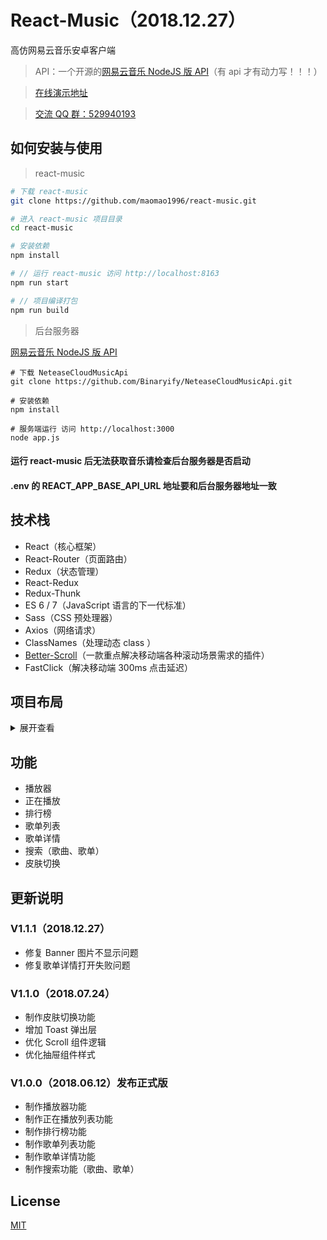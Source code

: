 # React-Music（2018.12.27）

高仿网易云音乐安卓客户端

> API：一个开源的[网易云音乐 NodeJS 版 API](https://binaryify.github.io/NeteaseCloudMusicApi)（有 api 才有动力写！！！）

> [在线演示地址](https://reactmusic.fe-mm.com)

> [交流 QQ 群：529940193](http://shang.qq.com/wpa/qunwpa?idkey=f8be1b627a89108ccfda9308720d2a4d0eb3306f253c5d3e8d58452e20b91129)

## 如何安装与使用

> react-music

```sh
# 下载 react-music
git clone https://github.com/maomao1996/react-music.git

# 进入 react-music 项目目录
cd react-music

# 安装依赖
npm install

# // 运行 react-music 访问 http://localhost:8163
npm run start

# // 项目编译打包
npm run build
```

> 后台服务器

[网易云音乐 NodeJS 版 API](https://binaryify.github.io/NeteaseCloudMusicApi)

```
# 下载 NeteaseCloudMusicApi
git clone https://github.com/Binaryify/NeteaseCloudMusicApi.git

# 安装依赖
npm install

# 服务端运行 访问 http://localhost:3000
node app.js
```

#### 运行 react-music 后无法获取音乐请检查后台服务器是否启动

#### .env 的 REACT_APP_BASE_API_URL 地址要和后台服务器地址一致

## 技术栈

-   React（核心框架）
-   React-Router（页面路由）
-   Redux（状态管理）
-   React-Redux
-   Redux-Thunk
-   ES 6 / 7（JavaScript 语言的下一代标准）
-   Sass（CSS 预处理器）
-   Axios（网络请求）
-   ClassNames（处理动态 class ）
-   [Better-Scroll](https://ustbhuangyi.github.io/better-scroll/#/zh)（一款重点解决移动端各种滚动场景需求的插件）
-   FastClick（解决移动端 300ms 点击延迟）

## 项目布局

<details>
<summary>展开查看</summary>
<pre><code>.
├── config                                          // webpack 配置文件
├── public                                          // 项目启动页面
├── scripts                                         // 脚本工具
├── screenshots                                     // 项目截图
├── src                                             // 项目源码目录
│   ├── api                                         // 数据交互
│   │   └── index.js
│   ├── assets                                      // 静态资源目录
│   │   └── images                                     // 图片目录
│   ├── base                                        // 公共基础组件目录
│   │   ├── columnList                              // 歌单基础列表组件 —— 列
│   │   ├── drawer                                  // 抽屉组件
│   │   ├── loading                                 // loading 组件
│   │   ├── notification                            // 通知组件（Toast）
│   │   ├── progress                                // 进度条拖动组件
│   │   ├── rowList                                 // 歌单列表基础组件 —— 行
│   │   ├── scroll                                  // 滚动组件
│   │   ├── slide                                   // slide 组件
│   │   ├── songlist                                // 歌曲列表基础组件
│   │   └── toast                                   // Toast 组件
│   ├── components                                  // 公共项目组件目录
│   │   ├── menu                                    // 菜单组件
│   │   ├── mm-header                               // 一级导航组件
│   │   ├── mm-nav                                  // 二级导航组件
│   │   ├── player                                  // 播放组件
│   │   └── search-list                             // 搜索列表详情组件
│   ├── model                                       // 数据模型目录
│   ├── pages                                       // 项目主页面目录
│   │   ├── discover                                // 发现页面
│   │   ├── playlist                                // 歌单详情页面
│   │   ├── search                                  // 搜索
│   │   ├── sheetlist                               // 歌单页面
│   │   ├── skin                                    // 皮肤切换页面
│   │   ├── toplist                                 // 排行榜页面
│   │   └── App.js                                  // 根组件
│   ├── store                                       // redux 目录
│   │   ├── actions.js                              // 配置 actions 方法
│   │   ├── actionTypes.js                          // 配置 actions 常量
│   │   ├── index.js                                // 引用 redux
│   │   └── reducers.js                             // 处理数据
│   ├── styles                                      // 样式表目录
│   │   ├── index.scss                              // 基础样式
│   │   ├── mixin.scss                              // 基础样式宏
│   │   ├── playCount.scss                          // 播放数量样式宏
│   │   ├── reset.css                               // 基础重置
│   │   └── var.scss                                // 基本变量
│   ├── utils                                       // 公共 Js 目录
│   │   └── utils.js                                // 公用 Js 方法
│   ├── config.js                                   // 基础配置
│   └── index.js                                    // 入口主文件
</code></pre>
</details>

## 功能

-   播放器
-   正在播放
-   排行榜
-   歌单列表
-   歌单详情
-   搜索（歌曲、歌单）
-   皮肤切换

## 更新说明

### V1.1.1（2018.12.27）

-   修复 Banner 图片不显示问题
-   修复歌单详情打开失败问题

### V1.1.0（2018.07.24）

-   制作皮肤切换功能
-   增加 Toast 弹出层
-   优化 Scroll 组件逻辑
-   优化抽屉组件样式

### V1.0.0（2018.06.12）发布正式版

-   制作播放器功能
-   制作正在播放列表功能
-   制作排行榜功能
-   制作歌单列表功能
-   制作歌单详情功能
-   制作搜索功能（歌曲、歌单）

## License

[MIT](https://github.com/maomao1996/react-music/blob/master/LICENSE)
